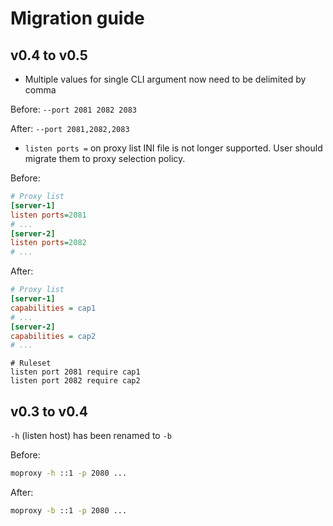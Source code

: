 # Migration guide


## v0.4 to v0.5

- Multiple values for single CLI argument now need to be delimited by comma

Before: `--port 2081 2082 2083`

After: `--port 2081,2082,2083`

- `listen ports =` on proxy list INI file is not longer supported.
  User should migrate them to proxy selection policy.

Before:
```ini
# Proxy list
[server-1]
listen ports=2081
# ...
[server-2]
listen ports=2082
# ...
```

After:
```ini
# Proxy list
[server-1]
capabilities = cap1
# ...
[server-2]
capabilities = cap2
# ...
```
```
# Ruleset
listen port 2081 require cap1
listen port 2082 require cap2
```

## v0.3 to v0.4

`-h` (listen host) has been renamed to `-b`

Before: 
```bash
moproxy -h ::1 -p 2080 ...
```

After:
```bash
moproxy -b ::1 -p 2080 ...
```

